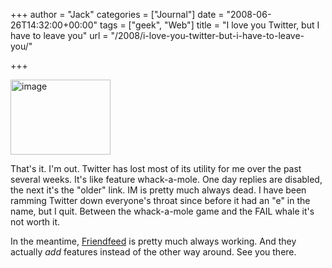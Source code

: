 +++
author = "Jack"
categories = ["Journal"]
date = "2008-06-26T14:32:00+00:00"
tags = ["geek", "Web"]
title = "I love you Twitter, but I have to leave you"
url = "/2008/i-love-you-twitter-but-i-have-to-leave-you/"

+++

<img src="/files/twitter-whale.jpg" style="border: 0;" alt="image" width="160" height="120" />

That's it. I'm out. Twitter has lost most of its utility for me over the past several weeks. It's like feature whack-a-mole. One day replies are disabled, the next it's the "older" link. IM is pretty much always dead. I have been ramming Twitter down everyone's throat since before it had an "e" in the name, but I quit. Between the whack-a-mole game and the <span class="caps">FAIL</span> whale it's not worth it. 

In the meantime, [Friendfeed][1] is pretty much always working. And they actually _add_ features instead of the other way around. See you there.

 [1]: http://friendfeed.com/jackbaty